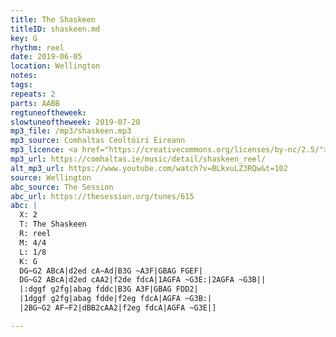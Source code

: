```yaml
---
title: The Shaskeen
titleID: shaskeen.md
key: G
rhythm: reel
date: 2019-06-05
location: Wellington
notes:
tags:
repeats: 2
parts: AABB
regtuneoftheweek:
slowtuneoftheweek: 2019-07-20
mp3_file: /mp3/shaskeen.mp3
mp3_source: Comhaltas Ceoltóirí Éireann
mp3_licence: <a href="https://creativecommons.org/licenses/by-nc/2.5/">CC-BY-NC-2.5</a>
mp3_url: https://comhaltas.ie/music/detail/shaskeen_reel/
alt_mp3_url: https://www.youtube.com/watch?v=BLkxuLZ3RQw&t=102
source: Wellington
abc_source: The Session
abc_url: https://thesession.org/tunes/615
abc: |
  X: 2
  T: The Shaskeen
  R: reel
  M: 4/4
  L: 1/8
  K: G
  DG~G2 ABcA|d2ed cA~Ad|B3G ~A3F|GBAG FGEF|
  DG~G2 ABcA|d2ed cAA2|f2de fdcA|1AGFA ~G3E:|2AGFA ~G3B||
  |:dggf g2fg|abag fddc|B3G A3F|GBAG FDD2|
  |1dggf g2fg|abag fdde|f2eg fdcA|AGFA ~G3B:|
  |2BG~G2 AF~F2|dBB2cAA2|f2eg fdcA|AGFA ~G3E|]

---
```

